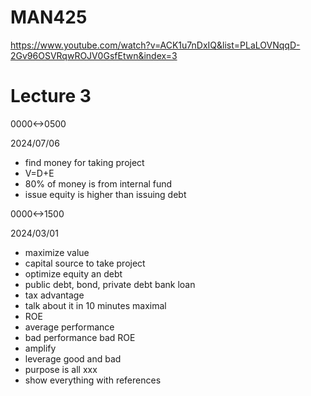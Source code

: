 # MAN425
https://www.youtube.com/watch?v=ACK1u7nDxIQ&list=PLaLOVNqqD-2Gv96OSVRqwROJV0GsfEtwn&index=3

# Lecture 3

0000<->0500

2024/07/06

- find money for taking project
- V=D+E
- 80% of money is from internal fund
- issue equity is higher than issuing debt

0000<->1500

2024/03/01

- maximize value
- capital source to take project
- optimize equity an debt
- public debt, bond, private debt bank loan
- tax advantage
- talk about it in 10 minutes maximal
- ROE
- average performance
- bad performance bad ROE
- amplify
- leverage good and bad
- purpose is all xxx
- show everything with references
